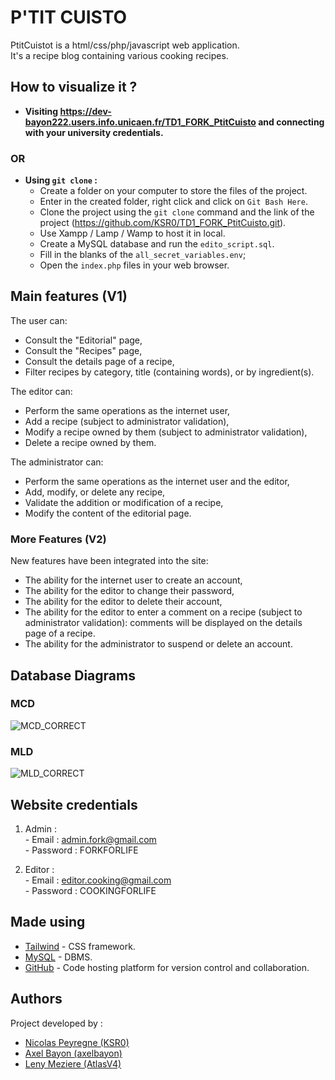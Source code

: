 # P'TIT CUISTO

PtitCuistot is a html/css/php/javascript web application.<br>
It's a recipe blog containing various cooking recipes.

## How to visualize it ?

- **Visiting https://dev-bayon222.users.info.unicaen.fr/TD1_FORK_PtitCuisto and connecting with your university credentials.**
### OR
- **Using `git clone` :**
  - Create a folder on your computer to store the files of the project.
  - Enter in the created folder, right click and click on `Git Bash Here`.
  - Clone the project using the `git clone` command and the link of the project (https://github.com/KSR0/TD1_FORK_PtitCuisto.git).
  - Use Xampp / Lamp / Wamp to host it in local.
  - Create a MySQL database and run the `edito_script.sql`.
  - Fill in the blanks of the `all_secret_variables.env`;
  - Open the `index.php` files in your web browser.



## Main features (V1)

The user can:

- Consult the "Editorial" page,
- Consult the "Recipes" page,
- Consult the details page of a recipe,
- Filter recipes by category, title (containing words), or by ingredient(s).

The editor can:

- Perform the same operations as the internet user,
- Add a recipe (subject to administrator validation),
- Modify a recipe owned by them (subject to administrator validation),
- Delete a recipe owned by them.

The administrator can:

- Perform the same operations as the internet user and the editor,
- Add, modify, or delete any recipe,
- Validate the addition or modification of a recipe,
- Modify the content of the editorial page.

### More Features (V2)

New features have been integrated into the site:

- The ability for the internet user to create an account,
- The ability for the editor to change their password,
- The ability for the editor to delete their account,
- The ability for the editor to enter a comment on a recipe (subject to administrator validation): comments will be displayed on the details page of a recipe.
- The ability for the administrator to suspend or delete an account.

## Database Diagrams
### MCD
![MCD_CORRECT](https://github.com/KSR0/TD1_FORK_PtitCuisto/assets/119522087/78a1ec2c-c91b-4e4f-937d-f3af4f866bc9)

### MLD
![MLD_CORRECT](https://github.com/KSR0/TD1_FORK_PtitCuisto/assets/119522087/24e1cc6b-bb56-4cc3-87a7-6380255374a9)


## Website credentials

1. Admin :<br>
</t> - Email : admin.fork@gmail.com<br>
</t> - Password : FORKFORLIFE<br>

2. Editor :<br>
</t> - Email : editor.cooking@gmail.com<br>
</t> - Password : COOKINGFORLIFE

## Made using

- [Tailwind](https://tailwindcss.com/) - CSS framework.
- [MySQL](https://www.mysql.com/fr/) - DBMS.
- [GitHub](https://github.com/) - Code hosting platform for version control and collaboration.

## Authors
Project developed by :
- [Nicolas Peyregne (KSR0)](https://github.com/KSR0)
- [Axel Bayon (axelbayon)](https://github.com/axelbayon)
- [Leny Meziere (AtlasV4)](https://github.com/AtlasV4)
